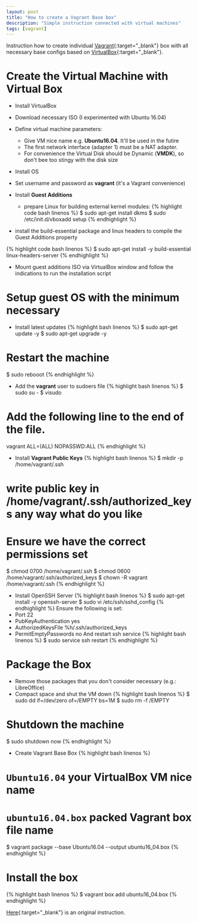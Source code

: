 ```yaml
---
layout: post
title: "How to create a Vagrant Base box"
description: "Simple instruction connected with virtual machines"
tags: [vagrant]
---
```


Instruction how to create individual [Vagrant](https://www.vagrantup.com/docs/){:target="_blank"} box with all necessary base configs based on [VirtualBox](https://www.virtualbox.org/){:target="_blank"}.

# Create the Virtual Machine with Virtual Box
  - Install VirtualBox
  - Download necessary ISO (I experimented with Ubuntu 16.04)
  - Define virtual machine parameters:
    - Give VM nice name e.g. **Ubuntu16.04**. It'll be used in the futire
    - The first network interface (adapter 1) must be a NAT adapter.
    - For convenience the Virtual Disk should be Dynamic (**VMDK**), so don't bee too stingy with the disk size
  - Install OS
  - Set username and password as **vagrant** (it's a Vagrant convenience)
  - Install **Guest Additions**
    - prepare Linux for building external kernel modules:
{% highlight code bash linenos %}
$ sudo apt-get install dkms
$ sudo /etc/init.d/vboxadd setup
{% endhighlight %}

  -  install the build-essential package and linux headers to compile the Guest Additions property

{% highlight code bash linenos %}
$ sudo apt-get install -y build-essential linux-headers-server
{% endhighlight %}
  - Mount guest additions ISO via VirtualBox window and follow the indications to run the installation script

# Setup guest OS with the minimum necessary
  - Install latest updates
{% highlight bash linenos %}
$ sudo apt-get update -y
$ sudo apt-get upgrade -y
# Restart the machine
$ sudo rebooot
{% endhighlight %}
  - Add the **vagrant** user to sudoers file
{% highlight bash linenos %}
$ sudo su -
$ visudo
# Add the following line to the end of the file.
vagrant ALL=(ALL) NOPASSWD:ALL
{% endhighlight %}
  - Install **Vagrant Public Keys**
{% highlight bash linenos %}
$ mkdir -p /home/vagrant/.ssh
# write public key in /home/vagrant/.ssh/authorized_keys any way what do you like
# Ensure we have the correct permissions set
$ chmod 0700 /home/vagrant/.ssh
$ chmod 0600 /home/vagrant/.ssh/authorized_keys
$ chown -R vagrant /home/vagrant/.ssh
{% endhighlight %}
  - Install OpenSSH Server
{% highlight bash linenos %}
$ sudo apt-get install -y openssh-server
$ sudo vi /etc/ssh/sshd_config
{% endhighlight %}
Ensure the following is set:
  - Port 22
  - PubKeyAuthentication yes
  - AuthorizedKeysFile %h/.ssh/authorized_keys
  - PermitEmptyPasswords no
And restart ssh service
{% highlight bash linenos %}
$ sudo service ssh restart
{% endhighlight %}

# Package the Box
  - Remove those packages that you don't consider necessary (e.g.: LibreOffice)
  - Compact space and shut the VM down
{% highlight bash linenos %}
$ sudo dd if=/dev/zero of=/EMPTY bs=1M
$ sudo rm -f /EMPTY
# Shutdown the machine
$ sudo shutdown now
{% endhighlight %}
  - Create Vagrant Base Box
{% highlight bash linenos %}
# `Ubuntu16.04` your VirtualBox VM nice name
# `ubuntu16.04.box` packed Vagrant box file name
$ vagrant package --base Ubuntu16.04 --output ubuntu16_04.box
{% endhighlight %}
#  Install the box
{% highlight bash linenos %}
$ vagrant box add ubuntu16_04.box
{% endhighlight %}

[Here](http://aruizca.com/steps-to-create-a-vagrant-base-box-with-ubuntu-14-04-desktop-gui-and-virtualbox/){:target="_blank"} is an original instruction.